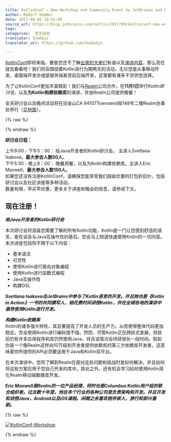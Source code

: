 ```yaml
---
title: KotlinConf – New Workshop and Community Event by JetBrains and Realm
author: Robert Demmer
date: 2017-09-05 19:51:00
source_url: https://blog.jetbrains.com/kotlin/2017/09/kotlinconf-new-workshop-and-community-event-by-jetbrains-and-realm/
tags: 
categories:  官方动态  
translator: SnakEys  
translator_url: https://github.com/SnakeEys  

---
```


[KotlinConf](https://kotlinconf.com/)即将来临，要是您还不了解[出席的大佬们](https://kotlinconf.com/speakers/)有谁以及[演讲内容](https://kotlinconf.com/sessions/)，那么现在就去看看吧！我们将会围绕着Kotlin进行为期两天的活动，无论您是从事移动开发，桌面端开发亦或是服务端甚至前后端开发，这里都有诸多干货供您选择。  

为了让KotlinConf更加丰富精彩！我们与[Realm](https://realm.io/)公司合作，在**11月1日**举行*Kotlin研讨会*，以及**为Kotlin构建依赖库**的演讲，并由Realm公司提供晚餐！  

全天研讨会以及晚间活动将在旧金山CA 94107Townsend街148号二楼Realm办事处举行（[见地图](https://goo.gl/maps/t1E9hGq64L82)）。  


{% raw %}
<p><span id="more-5244"></span></p>
{% endraw %}

**研讨会日程：**  

上午9:00  -  下午5：00： 给Java开发者的Kotlin研讨会。 主讲人Svetlana Isakova。**最大参会人数50人**。  
下午5:30  - 晚上8：00： 晚餐用餐，以及为Kotlin构建依赖库。主讲人Eric Maxwell，**最大参会人数150人**。  
如果您还没有注册KotlinConf，请确保您能享受我们超级优惠的打包折扣价，包括研讨会以及社区讲座等多种活动。  
数量有限，早买早优惠，更多关于讲座和晚会的信息，请参阅下文。

## 现在注册！
***给Java开发者的Kotlin研讨会***

本次研讨会将涵盖您需要了解的所有Kotlin功能，Kotlin是一门让您感到舒适的语言，是在谈及与Java互操作性的基石。您会马上知道快速使用Kotlin的一切内容。本次讲座包括但不限于以下内容：

* 基本语法
* 可空性
* 使用Kotlin进行面向对象编程
* 使用Kotlin进行函数式编程
* Java互操作性
* 构建DSL

***Svetlana Isakova在JetBrains中参与了Kotlin语言的开发。并且她也是《Kotlin in Action》一书的共同撰写人，她花费时间讲授Kotlin，并在全球各地的演讲中倡导使用Kotlin进行开发。***

***构建Kotlin依赖库***  
Kotlin的诸多强大特性，其显著提高了开发人员的生产力，从而使得整体代码更加稳定。完全使用Kotlin进行编码很不错。然而，尽管Kotlin正在跨跃式发展，但目前仍有许多应用程序和库仍然使用Java，并且该情况会持续很长一段时间。假如你是一个像Realm这样向10万级别开发者提供依赖库的第三方依赖库开发者，这意味着你所提供的API必须要适用于Java和Kotlin双平台。  

在本次演讲中，您将了解到Realm在面对这些问题和挑战时是如何解决，并且如何将这些方案应用于您自己开发的库中。除此之外，还有机会学习如何使用Kotlin简化Realm移动端数据库开发。

***Eric Maxwell是Realm的一位产品经理，同时也是Columbus Kotlin用户组的联合组织者。过去数十年里，他在多个行业的各种公司里负责架构和开发。并且开发和讲授Java，Android以及iOS课程。闲暇之余喜欢陪伴家人，旅行和即兴喜剧。***

{% raw %}
<p><a href="https://kotlinconf.com/" rel="attachment wp-att-5249"><img alt="KotlinConf-Workshop" class="aligncenter size-full wp-image-5249" data-recalc-dims="1" src="https://i2.wp.com/blog.jetbrains.com/kotlin/files/2017/09/KotlinConf-Workshop.png?resize=640%2C167&amp;ssl=1"/></a></p>
{% endraw %}

